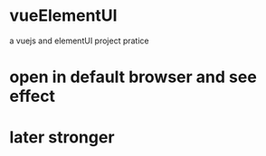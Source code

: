 # vueElementUI
a vuejs and elementUI project pratice


#  open in default browser and see effect

#  later stronger
